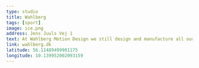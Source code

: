 ```yaml
---
type: studio
title: Wahlberg
tags: [sport]
image: ice.png
address: Jens Juuls Vej 1
text: At Wahlberg Motion Design we still design and manufacture all our products in Aarhus, Denmark.
link: wahlberg.dk
latitude: 56.11489499901175
longitude: 10.139952002093159
---
```


